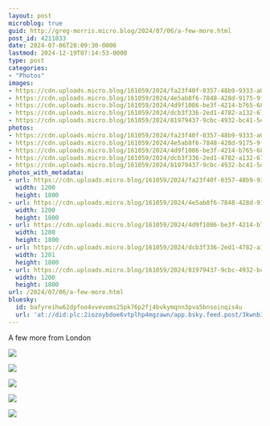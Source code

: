```yaml
---
layout: post
microblog: true
guid: http://greg-morris.micro.blog/2024/07/06/a-few-more.html
post_id: 4211033
date: 2024-07-06T20:09:30-0000
lastmod: 2024-12-19T07:14:53-0000
type: post
categories:
- "Photos"
images:
- https://cdn.uploads.micro.blog/161059/2024/fa23f40f-0357-48b9-9333-a0b2e3fab505.jpg
- https://cdn.uploads.micro.blog/161059/2024/4e5ab8f6-7848-428d-9175-9f5c911e4289.jpg
- https://cdn.uploads.micro.blog/161059/2024/4d9f1086-be3f-4214-b765-68baf71bfadd.jpg
- https://cdn.uploads.micro.blog/161059/2024/dcb3f336-2ed1-4782-a132-67af1df081ef.jpg
- https://cdn.uploads.micro.blog/161059/2024/81979437-9cbc-4932-bc41-5e100871ddd6.jpg
photos:
- https://cdn.uploads.micro.blog/161059/2024/fa23f40f-0357-48b9-9333-a0b2e3fab505.jpg
- https://cdn.uploads.micro.blog/161059/2024/4e5ab8f6-7848-428d-9175-9f5c911e4289.jpg
- https://cdn.uploads.micro.blog/161059/2024/4d9f1086-be3f-4214-b765-68baf71bfadd.jpg
- https://cdn.uploads.micro.blog/161059/2024/dcb3f336-2ed1-4782-a132-67af1df081ef.jpg
- https://cdn.uploads.micro.blog/161059/2024/81979437-9cbc-4932-bc41-5e100871ddd6.jpg
photos_with_metadata:
- url: https://cdn.uploads.micro.blog/161059/2024/fa23f40f-0357-48b9-9333-a0b2e3fab505.jpg
  width: 1200
  height: 1800
- url: https://cdn.uploads.micro.blog/161059/2024/4e5ab8f6-7848-428d-9175-9f5c911e4289.jpg
  width: 1200
  height: 1800
- url: https://cdn.uploads.micro.blog/161059/2024/4d9f1086-be3f-4214-b765-68baf71bfadd.jpg
  width: 1200
  height: 1800
- url: https://cdn.uploads.micro.blog/161059/2024/dcb3f336-2ed1-4782-a132-67af1df081ef.jpg
  width: 1201
  height: 1800
- url: https://cdn.uploads.micro.blog/161059/2024/81979437-9cbc-4932-bc41-5e100871ddd6.jpg
  width: 1200
  height: 1800
url: /2024/07/06/a-few-more.html
bluesky:
  id: bafyreihw62dpfoo4vvevoms25pk76p2fj4bvkymqnn3pva5bnsoinqis4u
  url: 'at://did:plc:2iozoybdoe6vtplhp4mgzawn/app.bsky.feed.post/3kwnb3hahso22'
---
```

A few more from London 


![](https://gregmorris.co.uk/uploads/2024/fa23f40f-0357-48b9-9333-a0b2e3fab505.jpg)

![](https://gregmorris.co.uk/uploads/2024/4e5ab8f6-7848-428d-9175-9f5c911e4289.jpg)

![](https://gregmorris.co.uk/uploads/2024/4d9f1086-be3f-4214-b765-68baf71bfadd.jpg)

![](https://gregmorris.co.uk/uploads/2024/dcb3f336-2ed1-4782-a132-67af1df081ef.jpg)

![](https://gregmorris.co.uk/uploads/2024/81979437-9cbc-4932-bc41-5e100871ddd6.jpg)


